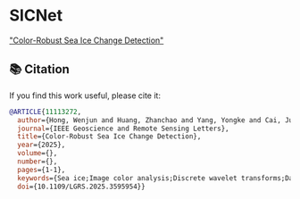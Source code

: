 # SICNet

["Color-Robust Sea Ice Change Detection"](https://ieeexplore.ieee.org/document/11113272)

## 📚 Citation

If you find this work useful, please cite it:

```bibtex
@ARTICLE{11113272,
  author={Hong, Wenjun and Huang, Zhanchao and Yang, Yongke and Cai, Junchao and Guan, Weiwang and Zhou, Jiajun and You, Luping and Su, Hua},
  journal={IEEE Geoscience and Remote Sensing Letters}, 
  title={Color-Robust Sea Ice Change Detection}, 
  year={2025},
  volume={},
  number={},
  pages={1-1},
  keywords={Sea ice;Image color analysis;Discrete wavelet transforms;Data models;Training;Robustness;Feature extraction;Remote sensing;Laplace equations;Optical sensors;Sea ice;Change detection;Deep learning;Wavelet transform},
  doi={10.1109/LGRS.2025.3595954}}
